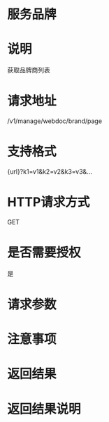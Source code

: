 # 服务品牌

# 说明

获取品牌商列表

# 请求地址

\/v1\/manage\/webdoc\/brand\/page

# 支持格式

{url}?k1=v1&k2=v2&k3=v3&...

# HTTP请求方式

GET

# 是否需要授权

是

# 请求参数



# 注意事项

# 返回结果

# 返回结果说明

